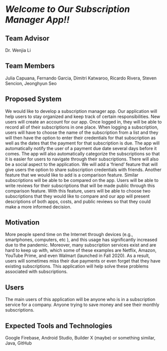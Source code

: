 # _**Welcome to Our Subscription Manager App!!**_

## **Team Advisor**  
Dr. Wenjia Li


## **Team Members** 
Julia Capuana, Fernando Garcia, Dimitri Katwaroo, Ricardo Rivera, Steven Sencion, Jeonghyun Seo


## **Proposed System**
We would like to develop a subscription manager app. Our application will help users to stay organized and keep track of certain responsibilities. New users will create an account for our app. Once logged in, they will be able to record all of their subscriptions in one place. When logging a subscription, users will have to choose the name of the subscription from a list and they will then have the option to enter their credentials for that subscription as well as the dates that the payment for that subscription is due. The app will automatically notify the user of a payment due date several days before it comes. The app will also automatically categorize the subscriptions so that it is easier for users to navigate through their subscriptions. There will also be a social aspect to the application. We will add a ‘friend’ feature that will give users the option to share subscription credentials with friends. Another feature that we would like to add is a comparison feature. Similar subscriptions will be able to be compared on the app. Users will be able to write reviews for their subscriptions that will be made public through this comparison feature. With this feature, users will be able to choose two subscriptions that they would like to compare and our app will present descriptions of both apps, costs, and public reviews so that they could make a more informed decision.

## **Motivation**
More people spend time on the Internet through devices (e.g., smartphones, computers, etc ), and this usage has significantly increased due to the pandemic. Moreover, many subscription services exist and are hard to keep up with, which some of these examples are Netflix, Amazon, YouTube Prime, and even Walmart (launched in Fall 2020). As a result, users will sometimes miss their due payments or even forget that they have existing subscriptions. This application will help solve these problems associated with subscriptions.

## **Users**
The main users of this application will be anyone who is in a subscription service for a company. 
	Anyone trying to save money and see their monthly subscriptions.

## **Expected Tools and Technologies**
Google Firebase, Android Studio, Builder X (maybe) or something similar, Java, GitHub
